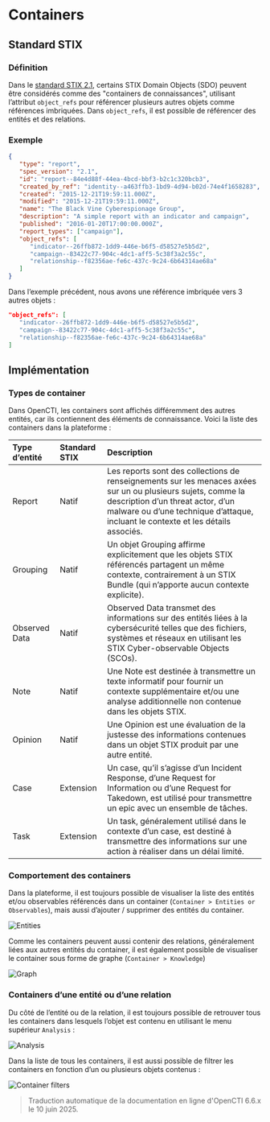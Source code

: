 # Containers

## Standard STIX

### Définition

Dans le [standard STIX 2.1](https://docs.oasis-open.org/cti/stix/v2.1/stix-v2.1.html), certains STIX Domain Objects (SDO) peuvent être considérés comme des "containers de connaissances", utilisant l’attribut `object_refs` pour référencer plusieurs autres objets comme références imbriquées. Dans `object_refs`, il est possible de référencer des entités et des relations.

### Exemple

```json
{
   "type": "report",
   "spec_version": "2.1",
   "id": "report--84e4d88f-44ea-4bcd-bbf3-b2c1c320bcb3",
   "created_by_ref": "identity--a463ffb3-1bd9-4d94-b02d-74e4f1658283",
   "created": "2015-12-21T19:59:11.000Z",
   "modified": "2015-12-21T19:59:11.000Z",
   "name": "The Black Vine Cyberespionage Group",
   "description": "A simple report with an indicator and campaign",
   "published": "2016-01-20T17:00:00.000Z",
   "report_types": ["campaign"],
   "object_refs": [
      "indicator--26ffb872-1dd9-446e-b6f5-d58527e5b5d2",
      "campaign--83422c77-904c-4dc1-aff5-5c38f3a2c55c",
      "relationship--f82356ae-fe6c-437c-9c24-6b64314ae68a"
   ]
}
```

Dans l’exemple précédent, nous avons une référence imbriquée vers 3 autres objets :

```json
"object_refs": [
   "indicator--26ffb872-1dd9-446e-b6f5-d58527e5b5d2",
   "campaign--83422c77-904c-4dc1-aff5-5c38f3a2c55c",
   "relationship--f82356ae-fe6c-437c-9c24-6b64314ae68a"
]
```

## Implémentation

### Types de container

Dans OpenCTI, les containers sont affichés différemment des autres entités, car ils contiennent des éléments de connaissance. Voici la liste des containers dans la plateforme :

| Type d’entité  | Standard STIX | Description                                                                                                                                                                                 |
|:---------------|:--------------|:--------------------------------------------------------------------------------------------------------------------------------------------------------------------------------------------|
| Report         | Natif         | Les reports sont des collections de renseignements sur les menaces axées sur un ou plusieurs sujets, comme la description d’un threat actor, d’un malware ou d’une technique d’attaque, incluant le contexte et les détails associés. |
| Grouping       | Natif         | Un objet Grouping affirme explicitement que les objets STIX référencés partagent un même contexte, contrairement à un STIX Bundle (qui n’apporte aucun contexte explicite).                |
| Observed Data  | Natif         | Observed Data transmet des informations sur des entités liées à la cybersécurité telles que des fichiers, systèmes et réseaux en utilisant les STIX Cyber-observable Objects (SCOs).        |
| Note           | Natif         | Une Note est destinée à transmettre un texte informatif pour fournir un contexte supplémentaire et/ou une analyse additionnelle non contenue dans les objets STIX.                         |
| Opinion        | Natif         | Une Opinion est une évaluation de la justesse des informations contenues dans un objet STIX produit par une autre entité.                                                                  |
| Case           | Extension     | Un case, qu’il s’agisse d’un Incident Response, d’une Request for Information ou d’une Request for Takedown, est utilisé pour transmettre un epic avec un ensemble de tâches.               |
| Task           | Extension     | Un task, généralement utilisé dans le contexte d’un case, est destiné à transmettre des informations sur une action à réaliser dans un délai limité.                                        |

### Comportement des containers

Dans la plateforme, il est toujours possible de visualiser la liste des entités et/ou observables référencés dans un container (`Container > Entities or Observables`), mais aussi d’ajouter / supprimer des entités du container.

![Entities](assets/entities.png)

Comme les containers peuvent aussi contenir des relations, généralement liées aux autres entités du container, il est également possible de visualiser le container sous forme de graphe (`Container > Knowledge`)

![Graph](assets/graph.png)

### Containers d’une entité ou d’une relation

Du côté de l’entité ou de la relation, il est toujours possible de retrouver tous les containers dans lesquels l’objet est contenu en utilisant le menu supérieur `Analysis` :

![Analysis](assets/analysis.png)

Dans la liste de tous les containers, il est aussi possible de filtrer les containers en fonction d’un ou plusieurs objets contenus :

![Container filters](assets/container-filters.png)

> Traduction automatique de la documentation en ligne d'OpenCTI 6.6.x le 10 juin 2025.